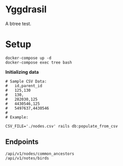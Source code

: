 
# Yggdrasil

A btree test.  

# Setup 

```
docker-compose up -d 
docker-compose exec tree bash
```

**Initializing data**

```
# Sample CSV Data: 
#   id,parent_id 
#   125,130 
#   130, 
#   282030,125 
#   4430546,125 
#   5497637,4430546 
#
# Example:

CSV_FILE='./nodes.csv' rails db:populate_from_csv
```

## Endpoints

```
/api/v1/nodes/common_ancestors
/api/v1/notes/birds
```
